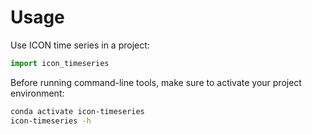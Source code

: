 # Usage

Use ICON time series in a project:

```python
import icon_timeseries
```

Before running command-line tools, make sure to activate your project environment:

```bash
conda activate icon-timeseries
icon-timeseries -h
```
